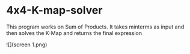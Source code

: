 # 4x4-K-map-solver

This program works on Sum of Products.
It takes minterms as input and then solves the K-Map and returns the final expression

![](screen 1.png)
